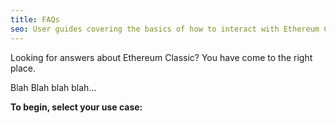 ```yaml
---
title: FAQs
seo: User guides covering the basics of how to interact with Ethereum Classic, and development tutorials for decentralized application creators.
---
```


Looking for answers about Ethereum Classic? You have come to the right place.

Blah Blah blah blah...

**To begin, select your use case:**
